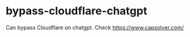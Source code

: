 # bypass-cloudflare-chatgpt
Can bypass Cloudflare on chatgpt. Check https://www.capsolver.com/ 
                                                               